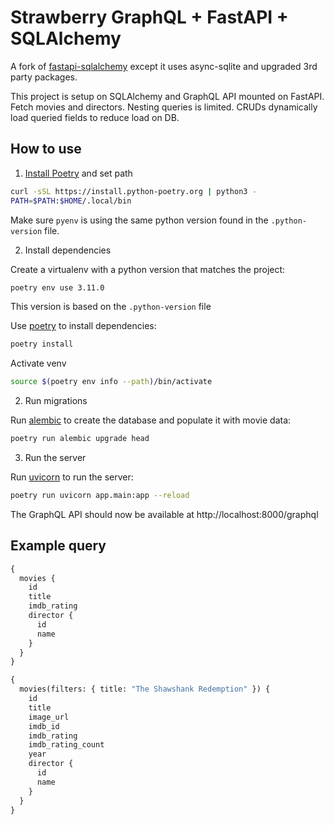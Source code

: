 # Strawberry GraphQL + FastAPI + SQLAlchemy

A fork of [fastapi-sqlalchemy](https://github.com/strawberry-graphql/examples/tree/main/fastapi-sqlalchemy) except it uses async-sqlite and upgraded 3rd party packages.

This project is setup on SQLAlchemy and GraphQL API mounted on FastAPI. Fetch movies and directors.
Nesting queries is limited.
CRUDs dynamically load queried fields to reduce load on DB.

## How to use

1. [Install Poetry](https://python-poetry.org/docs/) and set path

```bash
curl -sSL https://install.python-poetry.org | python3 -
PATH=$PATH:$HOME/.local/bin
```

Make sure `pyenv` is using the same python version found in the `.python-version` file.

2. Install dependencies

Create a virtualenv with a python version that matches the project:

```bash
poetry env use 3.11.0
```
This version is based on the `.python-version` file

Use [poetry](https://python-poetry.org/) to install dependencies:

```bash
poetry install
```

Activate venv

```bash
source $(poetry env info --path)/bin/activate
```

2. Run migrations

Run [alembic](https://alembic.sqlalchemy.org/en/latest/) to create the database
and populate it with movie data:

```bash
poetry run alembic upgrade head
```

3. Run the server

Run [uvicorn](https://www.uvicorn.org/) to run the server:

```bash
poetry run uvicorn app.main:app --reload
```

The GraphQL API should now be available at http://localhost:8000/graphql

## Example query

```graphql
{
  movies {
    id
    title
    imdb_rating
    director {
      id
      name
    }
  }
}
```

```graphql
{
  movies(filters: { title: "The Shawshank Redemption" }) {
    id
    title
    image_url
    imdb_id
    imdb_rating
    imdb_rating_count
    year
    director {
      id
      name
    }
  }
}
```
